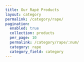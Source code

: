 ```yaml
---
title: Our Rapé Products
layout: category
permalink: /category/rape/
pagination:
  enabled: true
  collection: products
  per_page: 10
  permalink: /category/rape/:num/
  category: rape
  category_field: category
---
```

